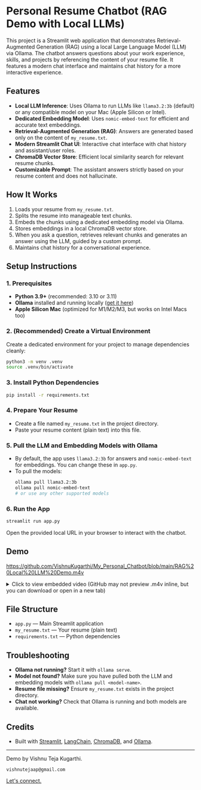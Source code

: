 # Personal Resume Chatbot (RAG Demo with Local LLMs)

This project is a Streamlit web application that demonstrates Retrieval-Augmented Generation (RAG) using a local Large Language Model (LLM) via Ollama. The chatbot answers questions about your work experience, skills, and projects by referencing the content of your resume file. It features a modern chat interface and maintains chat history for a more interactive experience.

## Features
- **Local LLM Inference**: Uses Ollama to run LLMs like `llama3.2:3b` (default) or any compatible model on your Mac (Apple Silicon or Intel).
- **Dedicated Embedding Model**: Uses `nomic-embed-text` for efficient and accurate text embeddings.
- **Retrieval-Augmented Generation (RAG)**: Answers are generated based only on the content of `my_resume.txt`.
- **Modern Streamlit Chat UI**: Interactive chat interface with chat history and assistant/user roles.
- **ChromaDB Vector Store**: Efficient local similarity search for relevant resume chunks.
- **Customizable Prompt**: The assistant answers strictly based on your resume content and does not hallucinate.

## How It Works
1. Loads your resume from `my_resume.txt`.
2. Splits the resume into manageable text chunks.
3. Embeds the chunks using a dedicated embedding model via Ollama.
4. Stores embeddings in a local ChromaDB vector store.
5. When you ask a question, retrieves relevant chunks and generates an answer using the LLM, guided by a custom prompt.
6. Maintains chat history for a conversational experience.

## Setup Instructions

### 1. Prerequisites
- **Python 3.9+** (recommended: 3.10 or 3.11)
- **Ollama** installed and running locally ([get it here](https://ollama.com/))
- **Apple Silicon Mac** (optimized for M1/M2/M3, but works on Intel Macs too)

### 2. (Recommended) Create a Virtual Environment
Create a dedicated environment for your project to manage dependencies cleanly:
```bash
python3 -m venv .venv
source .venv/bin/activate
```

### 3. Install Python Dependencies
```bash
pip install -r requirements.txt
```

### 4. Prepare Your Resume
- Create a file named `my_resume.txt` in the project directory.
- Paste your resume content (plain text) into this file.

### 5. Pull the LLM and Embedding Models with Ollama
- By default, the app uses `llama3.2:3b` for answers and `nomic-embed-text` for embeddings. You can change these in `app.py`.
- To pull the models:
  ```bash
  ollama pull llama3.2:3b
  ollama pull nomic-embed-text
  # or use any other supported models
  ```

### 6. Run the App
```bash
streamlit run app.py
```

Open the provided local URL in your browser to interact with the chatbot.


## Demo

https://github.com/VishnuKugarthi/My_Personal_Chatbot/blob/main/RAG%20Local%20LLM%20Demo.m4v

<details>
<summary>Click to view embedded video (GitHub may not preview .m4v inline, but you can download or open in a new tab)</summary>

<video src="https://github.com/VishnuKugarthi/My_Personal_Chatbot/raw/main/RAG%20Local%20LLM%20Demo.m4v" controls width="600"></video>

</details>

## File Structure
- `app.py` — Main Streamlit application
- `my_resume.txt` — Your resume (plain text)
- `requirements.txt` — Python dependencies

## Troubleshooting
- **Ollama not running?** Start it with `ollama serve`.
- **Model not found?** Make sure you have pulled both the LLM and embedding models with `ollama pull <model-name>`.
- **Resume file missing?** Ensure `my_resume.txt` exists in the project directory.
- **Chat not working?** Check that Ollama is running and both models are available.

## Credits
- Built with [Streamlit](https://streamlit.io/), [LangChain](https://python.langchain.com/), [ChromaDB](https://www.trychroma.com/), and [Ollama](https://ollama.com/).

---
Demo by Vishnu Teja Kugarthi.

`vishnutejaap@gmail.com`

[Let's connect.](https://vitk.in/)
